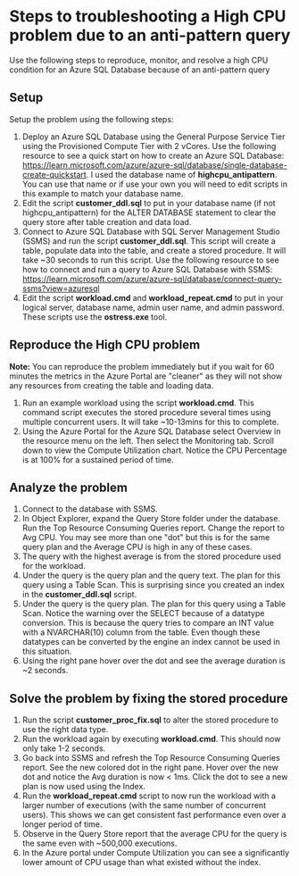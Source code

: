 # Steps to troubleshooting a High CPU problem due to an anti-pattern query

Use the following steps to reproduce, monitor, and resolve a high CPU condition for an Azure SQL Database because of an anti-pattern query

## Setup

Setup the problem using the following steps:

1. Deploy an Azure SQL Database using the General Purpose Service Tier using the Provisioned Compute Tier with 2 vCores. Use the following resource to see a quick start on how to create an Azure SQL Database: <https://learn.microsoft.com/azure/azure-sql/database/single-database-create-quickstart>. I used the database name of **highcpu_antipattern**. You can use that name or if use your own you will need to edit scripts in this example to match your database name.
1. Edit the script **customer_ddl.sql** to put in your database name (if not highcpu_antipattern) for the ALTER DATABASE statement to clear the query store after table creation and data load.
1. Connect to Azure SQL Database with SQL Server Management Studio (SSMS) and run the script **customer_ddl.sql**. This script will create a table, populate data into the table, and create a stored procedure. It will take ~30 seconds to run this script. Use the following resource to see how to connect and run a query to Azure SQL Database with SSMS: <https://learn.microsoft.com/azure/azure-sql/database/connect-query-ssms?view=azuresql>
1. Edit the script **workload.cmd** and **workload_repeat.cmd** to put in your logical server, database name, admin user name, and admin password. These scripts use the **ostress.exe** tool.

## Reproduce the High CPU problem

**Note:** You can reproduce the problem immediately but if you wait for 60 minutes the metrics in the Azure Portal are "cleaner" as they will not show any resources from creating the table and loading data.

1. Run an example workload using the script **workload.cmd**. This command script executes the stored procedure several times using multiple concurrent users. It will take ~10-13mins for this to complete.
1. Using the Azure Portal for the Azure SQL Database select Overview in the resource menu on the left. Then select the Monitoring tab. Scroll down to view the Compute Utilization chart. Notice the CPU Percentage is at 100% for a sustained period of time.

## Analyze the problem

1. Connect to the database with SSMS.
1. In Object Explorer, expand the Query Store folder under the database. Run the Top Resource Consuming Queries report. Change the report to Avg CPU. You may see more than one "dot" but this is for the same query plan and the Average CPU is high in any of these cases.
1. The query with the highest average is from the stored procedure used for the workload.
1. Under the query is the query plan and the query text. The plan for this query using a Table Scan. This is surprising since you created an index in the **customer_ddl.sql** script.
1. Under the query is the query plan. The plan for this query using a Table Scan. Notice the warning over the SELECT because of a datatype conversion. This is because the query tries to compare an INT value with a NVARCHAR(10) column from the table. Even though these datatypes can be converted by the engine an index cannot be used in this situation.
1. Using the right pane hover over the dot and see the average duration is ~2 seconds.

## Solve the problem by fixing the stored procedure

1. Run the script **customer_proc_fix.sql** to alter the stored procedure to use the right data type.
1. Run the workload again by executing **workload.cmd**. This should now only take 1-2 seconds.
1. Go back into SSMS and refresh the Top Resource Consuming Queries report. See the new colored dot in the right pane. Hover over the new dot and notice the Avg duration is now < 1ms. Click the dot to see a new plan is now used using the Index.
1. Run the **workload_repeat.cmd** script to now run the workload with a larger number of executions (with the same number of concurrent users). This shows we can get consistent fast performance even over a longer period of time. 
1. Observe in the Query Store report that the average CPU for the query is the same even with ~500,000 executions.
1. In the Azure portal under Compute Utilization you can see a significantly lower amount of CPU usage than what existed without the index.